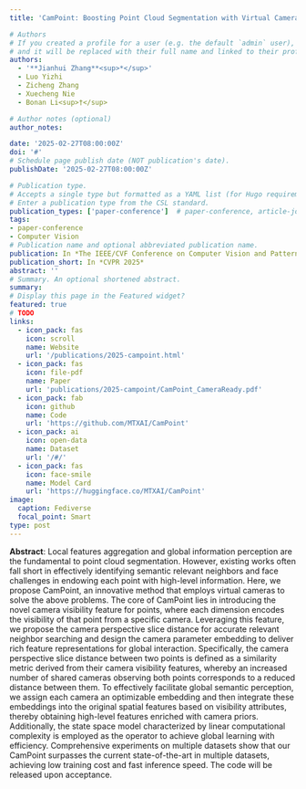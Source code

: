 ```yaml
---
title: 'CamPoint: Boosting Point Cloud Segmentation with Virtual Camera'

# Authors
# If you created a profile for a user (e.g. the default `admin` user), write the username (folder name) here
# and it will be replaced with their full name and linked to their profile.
authors:
  - '**Jianhui Zhang**<sup>*</sup>'
  - Luo Yizhi
  - Zicheng Zhang
  - Xuecheng Nie
  - Bonan Li<sup>†</sup>

# Author notes (optional)
author_notes:

date: '2025-02-27T08:00:00Z'
doi: '#'
# Schedule page publish date (NOT publication's date).
publishDate: '2025-02-27T08:00:00Z'

# Publication type.
# Accepts a single type but formatted as a YAML list (for Hugo requirements).
# Enter a publication type from the CSL standard.
publication_types: ['paper-conference']  # paper-conference, article-journal, preprint
tags:
- paper-conference
- Computer Vision
# Publication name and optional abbreviated publication name.
publication: In *The IEEE/CVF Conference on Computer Vision and Pattern Recognition 2025*
publication_short: In *CVPR 2025*
abstract: ''
# Summary. An optional shortened abstract.
summary: 
# Display this page in the Featured widget?
featured: true
# TODO
links:
  - icon_pack: fas
    icon: scroll
    name: Website
    url: '/publications/2025-campoint.html'
  - icon_pack: fas
    icon: file-pdf
    name: Paper
    url: 'publications/2025-campoint/CamPoint_CameraReady.pdf'
  - icon_pack: fab
    icon: github
    name: Code
    url: 'https://github.com/MTXAI/CamPoint'
  - icon_pack: ai
    icon: open-data
    name: Dataset
    url: '/#/'
  - icon_pack: fas
    icon: face-smile
    name: Model Card
    url: 'https://huggingface.co/MTXAI/CamPoint'
image:
  caption: Fediverse
  focal_point: Smart
type: post
---
```


**Abstract**: Local features aggregation and global information perception are the fundamental to point cloud segmentation. However, existing works often fall short in effectively identifying semantic relevant neighbors and face challenges in endowing each point with high-level information. Here, we propose CamPoint, an innovative method that employs virtual cameras to solve the above problems. The core of CamPoint lies in introducing the novel camera visibility feature for points, where each dimension encodes the visibility of that point from a specific camera. Leveraging this feature, we propose the camera perspective slice distance for accurate relevant neighbor searching and design the camera parameter embedding to deliver rich feature representations for global interaction. Specifically, the camera perspective slice distance between two points is defined as a similarity metric derived from their camera visibility features, whereby an increased number of shared cameras observing both points corresponds to a reduced distance between them. To effectively facilitate global semantic perception, we assign each camera an optimizable embedding and then integrate these embeddings into the original spatial features based on visibility attributes, thereby obtaining high-level features enriched with camera priors. Additionally, the state space model characterized by linear computational complexity is employed as the operator to achieve global learning with efficiency. Comprehensive experiments on multiple datasets show that our CamPoint surpasses the current state-of-the-art in multiple datasets, achieving low training cost and fast inference speed. The code will be released upon acceptance.

